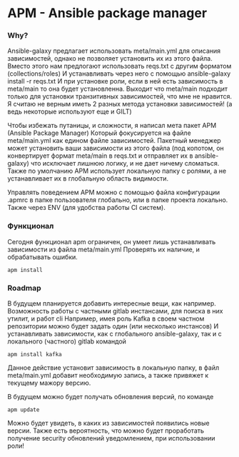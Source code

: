 # APM - Ansible package manager

### Why? 

Ansible-galaxy предлагает использовать meta/main.yml для описания зависимостей, однако не позволяет
установить их из этого файла. Вместо этого нам предлогают использовать reqs.txt с другим форматом (collections/roles)
И устанавливать через него с помощью ansible-galaxy install -r reqs.txt
И при установке роли, если в ней есть зависимость в meta/main то она будет установленна. Выходит
что meta/main подходит только для установки транзитивных зависимостей, что мне не нравится. 
Я считаю не верным иметь 2 разных метода установки зависимостей! (а ведь некоторые используют еще и GILT)

Чтобы избежать путаницы, и сложности, я написал мета пакет APM (Ansible Package Manager)
Который фокусируется на файле meta/main.yml как едином файле зависимостей. 
Пакетный менеджер может установить ваши зависимости из этого файла (под копотом, он конвертирует формат meta/main в reqs.txt и отправляет 
их в ansible-galaxy) что исключает лишнюю логику, и не дает ничему сломаться. Также по умолчанию APM использует 
локальную папку с ролями, а не устанавливает их в глобальную область видимости. 

Управлять поведением APM можно с помощью файла конфигурации .apmrc в папке пользователя глобально, или в папке проекта локально. 
Также через ENV (для удобства работы CI систем).

### Функционал

Сегодня функционал apm ограничен, он умеет лишь устанавливать зависимости из файла meta/main.yml
Проверять их наличие, и обрабатывать ошибки.

```
apm install
```

### Roadmap 

В будущем планируется добавить интересные вещи, как например. 
Возможность работы с частными gitlab инстансами, для поиска в них утилит, и работ cli
Например, имея роль Kafka в своем частном репозитории можно будет задать один (или несколько инстансов)
И устанавливать зависимости, как с глобального ansible-galaxy, так и с локального (частного) gitlab командой
```
apm install kafka
```
Данное действие установит зависимость в локальную папку, в файл meta/main.yml добавит необходимую запись, а также привяжет к текущему мажору версию. 

В будущем можно будет получать обновления версий, по команде
```
apm update 
```
Можно будет увидеть, в каких из зависимостей появились новые версии. 
Также есть вероятность, что можно будет проработать получение security обновлений уведомлением, при использовании роли!



